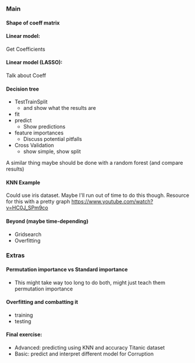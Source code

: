 ### Main
#### Shape of coeff matrix

#### Linear model:
Get Coefficients

#### Linear model (LASSO):
Talk about Coeff

#### Decision tree

* TestTrainSplit 
    - and show what the results are
* fit
* predict 
    - Show predictions
* feature importances 
    - Discuss potential pitfalls
* Cross Validation 
    - show simple, show split

A similar thing maybe should be done with a random forest (and compare results)

#### KNN Example
Could use iris dataset. Maybe I'll run out of time to do this though.  Resource for this with a pretty graph https://www.youtube.com/watch?v=HC0J_SPm9co

#### Beyond (maybe time-depending)
* Gridsearch
* Overfitting


### Extras
#### Permutation importance vs Standard importance
- This might take way too long to do both, might just teach them permutation importance

#### Overfitting and combatting it
- training
- testing

#### Final exercise:
- Advanced: predicting using KNN and accuracy Titanic dataset
- Basic: predict and interpret different model for Corruption

